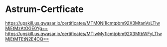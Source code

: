 # Astrum-Certficate

https://upskill.us.qwasar.io/certificates/MTM0Ni1lcmtpbm92X3MtanVsLTIwMjEtMzAtOGE0Yg==
https://upskill.us.qwasar.io/certificates/MTIwMy1lcmtpbm92X3MtbWFyLTIwMjEtMTEtN2E4OQ==
